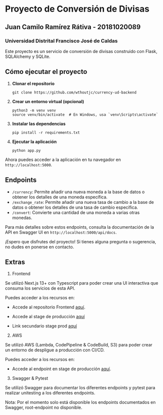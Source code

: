 ﻿# Proyecto de Conversión de Divisas

## Juan Camilo Ramírez Rátiva - 20181020089
### Universidad Distrital Francisco José de Caldas

Este proyecto es un servicio de conversión de divisas construido con Flask, SQLAlchemy y SQLite.

## Cómo ejecutar el proyecto

1. **Clonar el repositorio**
    ```
    git clone https://github.com/wthoutjc/currency-ud-backend
    ```

2. **Crear un entorno virtual (opcional)**
    ```
    python3 -m venv venv
    source venv/bin/activate  # En Windows, usa `venv\Scripts\activate`
    ```

3. **Instalar las dependencias**
    ```
    pip install -r requirements.txt
    ```

4. **Ejecutar la aplicación**
    ```
    python app.py
    ```

Ahora puedes acceder a la aplicación en tu navegador en `http://localhost:5000`.

## Endpoints

- `/currency`: Permite añadir una nueva moneda a la base de datos o obtener los detalles de una moneda específica.
- `/exchange_rate`: Permite añadir una nueva tasa de cambio a la base de datos o obtener los detalles de una tasa de cambio específica.
- `/convert`: Convierte una cantidad de una moneda a varias otras monedas.

Para más detalles sobre estos endpoints, consulta la documentación de la API en Swagger UI en `http://localhost:5000/api/docs`.

¡Espero que disfrutes del proyecto! Si tienes alguna pregunta o sugerencia, no dudes en ponerse en contacto.

## Extras

1. Frontend

Se utilizó Next.js 13+ con Typescript para poder crear una UI interactiva que consuma los servicios de esta API.

Puedes acceder a los recursos en:

- Accede al repositorio Frontend [aquí](https://github.com/wthoutjc/currency-ud-frontend).

- Accede al stage de producción [aquí](https://currency-ud-wthoutjc.vercel.app/)
- Link secundario stage prod [aquí](https://main.d31ipbj5l777pl.amplifyapp.com/)

2. AWS

Se utilizó AWS (Lambda, CodePipeline & CodeBuild, S3) para poder crear un entorno de despligue a producción con CI/CD.

Puedes acceder a los recursos en:

- Accede al endpoint en stage de producción  [aquí](https://o69lfswzia.execute-api.sa-east-1.amazonaws.com/Prod/currency).

3. Swagger & Pytest

Se utilizó Swagger para documentar los diferentes endpoints y pytest para realizar unitesting a los diferentes endpoints.

Nota: Por el momento solo está disponible los endpoints documentados en Swagger, root-endpoint no disponible.
